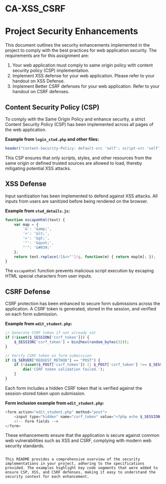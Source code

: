 # CA-XSS_CSRF

# Project Security Enhancements

This document outlines the security enhancements implemented in the project to comply with the best practices for web application security. The requirements are for this assignment are:

1. Your web application must comply to same origin policy with content security policy (CSP) implementation.
2. Implement XSS defense for your web application. Please refer to your handout on XSS Defense.
3. Implement Better CSRF defenses for your web application. Refer to your handout on CSRF defenses.  

## Content Security Policy (CSP)

To comply with the Same Origin Policy and enhance security, a strict Content Security Policy (CSP) has been implemented across all pages of the web application.

**Example from `login_stud.php` and other files:**
```php
header("Content-Security-Policy: default-src 'self'; script-src 'self' https://ajax.googleapis.com https://maxcdn.bootstrapcdn.com; style-src 'self' 'unsafe-inline' https://cdn.jsdelivr.net https://maxcdn.bootstrapcdn.com; img-src 'self' data:; object-src 'none';");
```
This CSP ensures that only scripts, styles, and other resources from the same origin or defined trusted sources are allowed to load, thereby mitigating potential XSS attacks.

## XSS Defense

Input sanitization has been implemented to defend against XSS attacks. All inputs from users are sanitized before being rendered on the browser.

**Example from `stud_details.js`:**
```javascript
function escapeHtml(text) {
    var map = {
        '&': '&amp;',
        '<': '&lt;',
        '>': '&gt;',
        '"': '&quot;',
        "'": '&#039;'
    };
    return text.replace(/[&<>"']/g, function(m) { return map[m]; });
}
```
The `escapeHtml` function prevents malicious script execution by escaping HTML special characters from user inputs.

## CSRF Defense

CSRF protection has been enhanced to secure form submissions across the application. A CSRF token is generated, stored in the session, and verified on each form submission.

**Example from `edit_student.php`:**
```php
// Generate CSRF token if not already set
if (!isset($_SESSION['csrf_token'])) {
    $_SESSION['csrf_token'] = bin2hex(random_bytes(32));
}

// Verify CSRF token on form submission
if ($_SERVER["REQUEST_METHOD"] == "POST") {
    if (!isset($_POST['csrf_token']) || $_POST['csrf_token'] !== $_SESSION['csrf_token']) {
        die('CSRF token validation failed.');
    }
}
```
Each form includes a hidden CSRF token that is verified against the session-stored token upon submission.

**Form inclusion example from `edit_student.php`:**
```php
<form action="edit_student.php" method="post">
    <input type="hidden" name="csrf_token" value="<?php echo $_SESSION['csrf_token']; ?>">
    <!-- Form fields -->
</form>
```
These enhancements ensure that the application is secure against common web vulnerabilities such as XSS and CSRF, complying with modern web security standards.

```

This README provides a comprehensive overview of the security implementations in your project, adhering to the specifications provided. The examples highlight key code segments that were added to ensure CSP, XSS, and CSRF defenses, making it easy to understand the security context for each enhancement.
